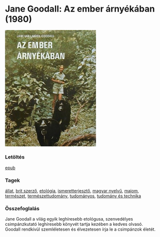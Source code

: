 # <a name="id_402">Jane Goodall: Az ember árnyékában (1980)</a>
<img src="https://github.com/BercziSandor/calibre_lib/raw/main/libs/main/Jane%20Goodall/Az%20ember%20arnyekaban%20%28402%29/cover.jpg" alt="cover" width="300"/>

### Letöltés
[epub](https://github.com/BercziSandor/calibre_lib/raw/main/libs/main/Jane%20Goodall/Az%20ember%20arnyekaban%20%28402%29/Az%20ember%20arnyekaban%20-%20Jane%20Goodall.epub)

### Tagek
[állat](https://github.com/berczisandor/calibre_lib/libs/main/_tags/%c3%a1llat.md), [brit szerző](https://github.com/berczisandor/calibre_lib/libs/main/_tags/brit%20szerz%c5%91.md), [etológia](https://github.com/berczisandor/calibre_lib/libs/main/_tags/etol%c3%b3gia.md), [ismeretterjesztő](https://github.com/berczisandor/calibre_lib/libs/main/_tags/ismeretterjeszt%c5%91.md), [magyar nyelvű](https://github.com/berczisandor/calibre_lib/libs/main/_tags/magyar%20nyelv%c5%b1.md), [majom](https://github.com/berczisandor/calibre_lib/libs/main/_tags/majom.md), [természet](https://github.com/berczisandor/calibre_lib/libs/main/_tags/term%c3%a9szet.md), [természettudomány](https://github.com/berczisandor/calibre_lib/libs/main/_tags/term%c3%a9szettudom%c3%a1ny.md), [tudományos](https://github.com/berczisandor/calibre_lib/libs/main/_tags/tudom%c3%a1nyos.md), [tudomány és technika](https://github.com/berczisandor/calibre_lib/libs/main/_tags/tudom%c3%a1ny%20%c3%a9s%20technika.md)

### Összefoglalás
<div>
<p>Jane Goodall a világ egyik leghíresebb etológusa, szenvedélyes csimpánzkutató leghíresebb könyvét tartja kezében a kedves olvasó. Goodall rendkívül szemléletesen és élvezetesen írja le a csimpánzok életét.</p></div>



